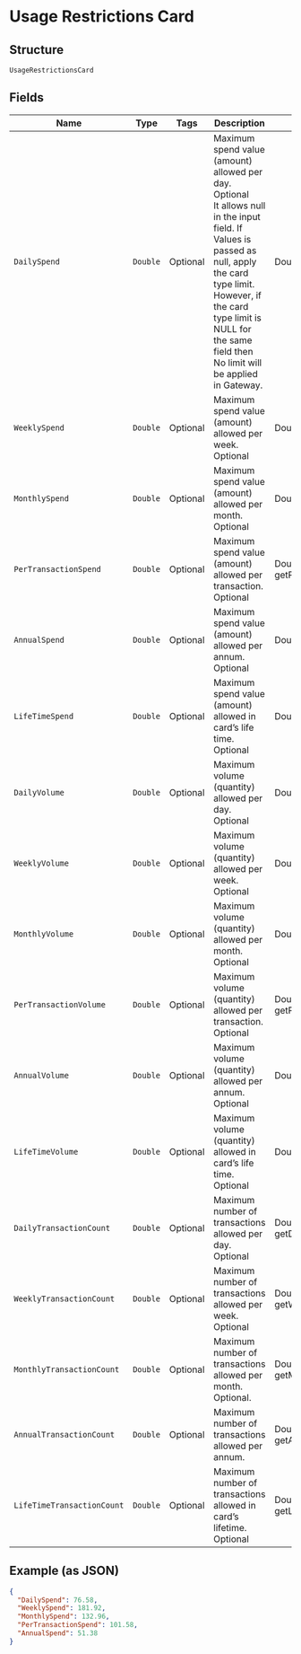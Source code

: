 
# Usage Restrictions Card

## Structure

`UsageRestrictionsCard`

## Fields

| Name | Type | Tags | Description | Getter | Setter |
|  --- | --- | --- | --- | --- | --- |
| `DailySpend` | `Double` | Optional | Maximum spend value (amount) allowed per day.<br>Optional<br>It allows null in the input field. If Values is passed as null, apply the card type limit. However, if the card type limit is NULL for the same field then No limit will be applied in Gateway. | Double getDailySpend() | setDailySpend(Double dailySpend) |
| `WeeklySpend` | `Double` | Optional | Maximum spend value (amount) allowed per week.<br>Optional | Double getWeeklySpend() | setWeeklySpend(Double weeklySpend) |
| `MonthlySpend` | `Double` | Optional | Maximum spend value (amount) allowed per month.<br>Optional | Double getMonthlySpend() | setMonthlySpend(Double monthlySpend) |
| `PerTransactionSpend` | `Double` | Optional | Maximum spend value (amount) allowed per transaction.<br>Optional | Double getPerTransactionSpend() | setPerTransactionSpend(Double perTransactionSpend) |
| `AnnualSpend` | `Double` | Optional | Maximum spend value (amount) allowed per annum.<br>Optional | Double getAnnualSpend() | setAnnualSpend(Double annualSpend) |
| `LifeTimeSpend` | `Double` | Optional | Maximum spend value (amount) allowed in card’s life time.<br>Optional | Double getLifeTimeSpend() | setLifeTimeSpend(Double lifeTimeSpend) |
| `DailyVolume` | `Double` | Optional | Maximum volume (quantity) allowed per day.<br>Optional | Double getDailyVolume() | setDailyVolume(Double dailyVolume) |
| `WeeklyVolume` | `Double` | Optional | Maximum volume (quantity) allowed per week.<br>Optional | Double getWeeklyVolume() | setWeeklyVolume(Double weeklyVolume) |
| `MonthlyVolume` | `Double` | Optional | Maximum volume (quantity) allowed per month.<br>Optional | Double getMonthlyVolume() | setMonthlyVolume(Double monthlyVolume) |
| `PerTransactionVolume` | `Double` | Optional | Maximum volume (quantity) allowed per transaction.<br>Optional | Double getPerTransactionVolume() | setPerTransactionVolume(Double perTransactionVolume) |
| `AnnualVolume` | `Double` | Optional | Maximum volume (quantity) allowed per annum.<br>Optional | Double getAnnualVolume() | setAnnualVolume(Double annualVolume) |
| `LifeTimeVolume` | `Double` | Optional | Maximum volume (quantity) allowed in card’s life time.<br>Optional | Double getLifeTimeVolume() | setLifeTimeVolume(Double lifeTimeVolume) |
| `DailyTransactionCount` | `Double` | Optional | Maximum number of transactions allowed per day.<br>Optional | Double getDailyTransactionCount() | setDailyTransactionCount(Double dailyTransactionCount) |
| `WeeklyTransactionCount` | `Double` | Optional | Maximum number of transactions allowed per week.<br>Optional | Double getWeeklyTransactionCount() | setWeeklyTransactionCount(Double weeklyTransactionCount) |
| `MonthlyTransactionCount` | `Double` | Optional | Maximum number of transactions allowed per month.<br>Optional. | Double getMonthlyTransactionCount() | setMonthlyTransactionCount(Double monthlyTransactionCount) |
| `AnnualTransactionCount` | `Double` | Optional | Maximum number of transactions allowed per annum. | Double getAnnualTransactionCount() | setAnnualTransactionCount(Double annualTransactionCount) |
| `LifeTimeTransactionCount` | `Double` | Optional | Maximum number of transactions allowed in card’s lifetime.<br>Optional | Double getLifeTimeTransactionCount() | setLifeTimeTransactionCount(Double lifeTimeTransactionCount) |

## Example (as JSON)

```json
{
  "DailySpend": 76.58,
  "WeeklySpend": 181.92,
  "MonthlySpend": 132.96,
  "PerTransactionSpend": 101.58,
  "AnnualSpend": 51.38
}
```

